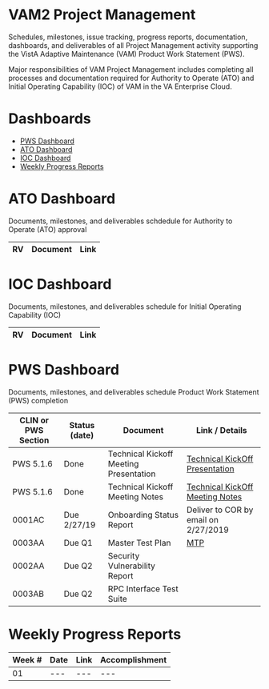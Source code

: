 # VAM2 Project Management
Schedules, milestones, issue tracking, progress reports, documentation, dashboards, and deliverables of all Project Management activity supporting the VistA Adaptive Maintenance (VAM) Product Work Statement (PWS). 

Major responsibilities of VAM Project Management includes completing all processes and documentation required for Authority to Operate (ATO) and Initial Operating Capability (IOC) of VAM in the VA Enterprise Cloud.

# Dashboards
* [PWS Dashboard](#ato-dashboard)
* [ATO Dashboard](#ioc-dashboard)
* [IOC Dashboard](#pws-dashboard)
* [Weekly Progress Reports](#weekly-progress-reports)




# ATO Dashboard
Documents, milestones, and deliverables schdedule for Authority to Operate (ATO) approval

|RV | Document |  Link |
|---|---|---|


# IOC Dashboard
Documents, milestones, and deliverables schedule for Initial Operating Capability (IOC)

|RV | Document |  Link |
|---|---|---|


# PWS Dashboard
Documents, milestones, and deliverables schedule Product Work Statement (PWS) completion

|CLIN or PWS Section | Status (date) | Document  | Link / Details |
|---|---|---|---|
|PWS 5.1.6 | Done | Technical Kickoff Meeting Presentation | [Technical KickOff Presentation](/Documents/Technical_Kickoff_Meeting/VAM2_Technical_KickOff_Meeting_20190206.pdf) |
|PWS 5.1.6 | Done | Technical Kickoff Meeting Notes |  [Technical KickOff Meeting Notes](/Documents/Technical_Kickoff_Meeting/VAM2_Technical_Kickoff_Meeting_Notes_20190206.md) |
|0001AC | Due 2/27/19 |  Onboarding Status Report | Deliver to COR by email on 2/27/2019 |
|0003AA | Due Q1 | Master Test Plan|  [MTP](/Documents/Master_Test_Plan.md) |
|0002AA	| Due Q2 | Security Vulnerability Report |    |
|0003AB	| Due Q2 | RPC Interface Test Suite |    |


# Weekly Progress Reports
Week #  | Date | Link | Accomplishment
|---|---|---|---|
| 01 |---|---|---|

